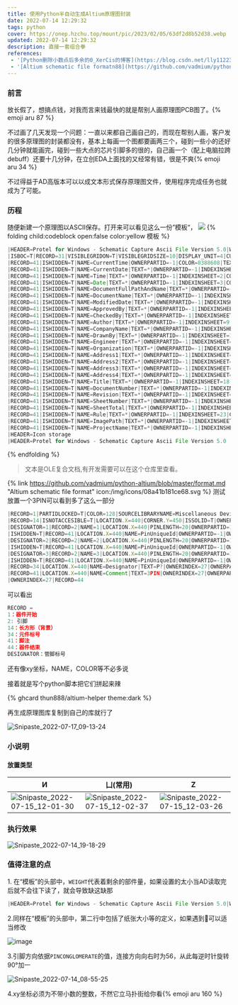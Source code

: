 ```yaml
---
title: 使用Python半自动生成Altium原理图封装
date: 2022-07-14 12:29:32
tags: python
cover: https://onep.hzchu.top/mount/pic/2023/02/05/63df2d8b52d38.webp
updated: 2022-07-14 12:29:32
description: 直接一套组合拳
references:
 - '[Python删除小数点后多余的0_XerCis的博客](https://blog.csdn.net/lly1122334/article/details/108770141)'
 - '[Altium schematic file formatn88](https://github.com/vadmium/python-altium/blob/master/format.md)'
---
```


### 前言

放长假了，想搞点钱，对我而言来钱最快的就是帮别人画原理图PCB图了。{% emoji aru 87 %}

不过画了几天发现一个问题：一直以来都自己画自己的，而现在帮别人画，客户发的很多原理图的封装都没有，基本上每画一个图都要画两三个，碰到一些小的还好几分钟就能画完，碰到一些大点的芯片引脚多的很的，自己画一个（配上电脑拉跨debuff）还要十几分钟，在立创EDA上面找的又经常有错，很是不爽{% emoji aru 34 %}

不过得益于AD高版本可以以成文本形式保存原理图文件，使用程序完成任务也就成为了可能。

### 历程

随便新建一个原理图以ASCII保存。打开来可以看见这么一份”模板“，
![](https://k.hzchu.top/2022/08/23/63043cea7eada.webp)
{% folding child:codeblock open:false color:yellow 模板 %}

```javascript
|HEADER=Protel for Windows - Schematic Capture Ascii File Version 5.0|WEIGHT=38
|ISBOC=T|RECORD=31|VISIBLEGRIDON=T|VISIBLEGRIDSIZE=10|DISPLAY_UNIT=4|CUSTOMY=950|BORDERON=T|HOTSPOTGRIDON=T|CUSTOMX=1500|CUSTOMMARGINWIDTH=20|SIZE1=10|SHEETNUMBERSPACESIZE=4|CUSTOMYZONES=4|USEMBCS=T|FONTIDCOUNT=1|SNAPGRIDSIZE=10|SHEETSTYLE=5|SYSTEMFONT=1|HOTSPOTGRIDSIZE=4|FONTNAME1=Times New Roman|TITLEBLOCKON=T|AREACOLOR=16317695|SNAPGRIDON=T|CUSTOMXZONES=6
|RECORD=41|ISHIDDEN=T|NAME=CurrentTime|OWNERPARTID=-1|COLOR=8388608|TEXT=*|READONLYSTATE=1|UNIQUEID=WFYPTBEC|FONTID=1
|RECORD=41|ISHIDDEN=T|NAME=CurrentDate|TEXT=*|OWNERPARTID=-1|INDEXINSHEET=1|COLOR=8388608|READONLYSTATE=1|UNIQUEID=KRGPTHWR|FONTID=1
|RECORD=41|ISHIDDEN=T|NAME=Time|TEXT=*|OWNERPARTID=-1|INDEXINSHEET=2|COLOR=8388608|READONLYSTATE=1|UNIQUEID=APNVELVY|FONTID=1
|RECORD=41|ISHIDDEN=T|NAME=Date|TEXT=*|OWNERPARTID=-1|INDEXINSHEET=3|COLOR=8388608|READONLYSTATE=1|UNIQUEID=DOFGRYNH|FONTID=1
|RECORD=41|ISHIDDEN=T|NAME=DocumentFullPathAndName|TEXT=*|OWNERPARTID=-1|INDEXINSHEET=4|COLOR=8388608|READONLYSTATE=1|UNIQUEID=XTILODYM|FONTID=1
|RECORD=41|ISHIDDEN=T|NAME=DocumentName|TEXT=*|OWNERPARTID=-1|INDEXINSHEET=5|COLOR=8388608|READONLYSTATE=1|UNIQUEID=CIXOCUKW|FONTID=1
|RECORD=41|ISHIDDEN=T|NAME=ModifiedDate|TEXT=*|OWNERPARTID=-1|INDEXINSHEET=6|COLOR=8388608|READONLYSTATE=1|UNIQUEID=CYVLOLHC|FONTID=1
|RECORD=41|ISHIDDEN=T|NAME=ApprovedBy|TEXT=*|OWNERPARTID=-1|INDEXINSHEET=7|COLOR=8388608|READONLYSTATE=1|UNIQUEID=UKLMMPSH|FONTID=1
|RECORD=41|ISHIDDEN=T|NAME=CheckedBy|TEXT=*|OWNERPARTID=-1|INDEXINSHEET=8|COLOR=8388608|READONLYSTATE=1|UNIQUEID=LGBVFHBI|FONTID=1
|RECORD=41|ISHIDDEN=T|NAME=Author|TEXT=*|OWNERPARTID=-1|INDEXINSHEET=9|COLOR=8388608|READONLYSTATE=1|UNIQUEID=NNMPOPVS|FONTID=1
|RECORD=41|ISHIDDEN=T|NAME=CompanyName|TEXT=*|OWNERPARTID=-1|INDEXINSHEET=10|COLOR=8388608|READONLYSTATE=1|UNIQUEID=ROXAGALI|FONTID=1
|RECORD=41|ISHIDDEN=T|NAME=DrawnBy|TEXT=*|OWNERPARTID=-1|INDEXINSHEET=11|COLOR=8388608|READONLYSTATE=1|UNIQUEID=GSEQEJEE|FONTID=1
|RECORD=41|ISHIDDEN=T|NAME=Engineer|TEXT=*|OWNERPARTID=-1|INDEXINSHEET=12|COLOR=8388608|READONLYSTATE=1|UNIQUEID=NMEAIFPG|FONTID=1
|RECORD=41|ISHIDDEN=T|NAME=Organization|TEXT=*|OWNERPARTID=-1|INDEXINSHEET=13|COLOR=8388608|READONLYSTATE=1|UNIQUEID=CHTRTWQS|FONTID=1
|RECORD=41|ISHIDDEN=T|NAME=Address1|TEXT=*|OWNERPARTID=-1|INDEXINSHEET=14|COLOR=8388608|READONLYSTATE=1|UNIQUEID=SLYDDXDR|FONTID=1
|RECORD=41|ISHIDDEN=T|NAME=Address2|TEXT=*|OWNERPARTID=-1|INDEXINSHEET=15|COLOR=8388608|READONLYSTATE=1|UNIQUEID=JNHWHKQI|FONTID=1
|RECORD=41|ISHIDDEN=T|NAME=Address3|TEXT=*|OWNERPARTID=-1|INDEXINSHEET=16|COLOR=8388608|READONLYSTATE=1|UNIQUEID=MIQKOJUC|FONTID=1
|RECORD=41|ISHIDDEN=T|NAME=Address4|TEXT=*|OWNERPARTID=-1|INDEXINSHEET=17|COLOR=8388608|READONLYSTATE=1|UNIQUEID=TBHPRINX|FONTID=1
|RECORD=41|ISHIDDEN=T|NAME=Title|TEXT=*|OWNERPARTID=-1|INDEXINSHEET=18|COLOR=8388608|READONLYSTATE=1|UNIQUEID=JRIVAVFH|FONTID=1
|RECORD=41|ISHIDDEN=T|NAME=DocumentNumber|TEXT=*|OWNERPARTID=-1|INDEXINSHEET=19|COLOR=8388608|READONLYSTATE=1|UNIQUEID=SJJFVEJY|FONTID=1
|RECORD=41|ISHIDDEN=T|NAME=Revision|TEXT=*|OWNERPARTID=-1|INDEXINSHEET=20|COLOR=8388608|READONLYSTATE=1|UNIQUEID=TPPALWNV|FONTID=1
|RECORD=41|ISHIDDEN=T|NAME=SheetNumber|TEXT=*|OWNERPARTID=-1|INDEXINSHEET=21|COLOR=8388608|READONLYSTATE=1|UNIQUEID=IXCDWQOY|FONTID=1
|RECORD=41|ISHIDDEN=T|NAME=SheetTotal|TEXT=*|OWNERPARTID=-1|INDEXINSHEET=22|COLOR=8388608|READONLYSTATE=1|UNIQUEID=WLJMRBEM|FONTID=1
|RECORD=41|ISHIDDEN=T|NAME=Rule|TEXT=*|OWNERPARTID=-1|INDEXINSHEET=23|COLOR=8388608|READONLYSTATE=1|UNIQUEID=SGMPJKTU|FONTID=1
|RECORD=41|ISHIDDEN=T|NAME=ImagePath|TEXT=*|OWNERPARTID=-1|INDEXINSHEET=24|COLOR=8388608|READONLYSTATE=1|UNIQUEID=CDHEMVMP|FONTID=1
|RECORD=41|ISHIDDEN=T|NAME=ProjectName|TEXT=*|OWNERPARTID=-1|INDEXINSHEET=25|COLOR=8388608|READONLYSTATE=1|UNIQUEID=FMWVHCEF|FONTID=1
|HEADER=Icon storage
|HEADER=Protel for Windows - Schematic Capture Ascii File Version 5.0
```

{% endfolding %}

> 文本是OLE复合文档,有开发需要可以在这个仓库里查看。

{% link https://github.com/vadmium/python-altium/blob/master/format.md "Altium schematic file format" icon:/img/icons/08a41b181ce68.svg %}
测试放置一个3PIN可以看到多了这么一部分

```javascript
|RECORD=1|PARTIDLOCKED=T|COLOR=128|SOURCELIBRARYNAME=Miscellaneous Devices.SchLib|OWNERPARTID=-1|DISPLAYMODECOUNT=1|INDEXINSHEET=26|DESIGNITEMID=3PIN|PARTCOUNT=2|LIBREFERENCE=3PIN|LIBRARYPATH=*|LOCATION.X=440|AREACOLOR=11599871|TARGETFILENAME=*|CURRENTPARTID=1|LOCATION.Y=450|UNIQUEID=JDTBOSLP
|RECORD=14|ISNOTACCESIBLE=T|LOCATION.X=440|CORNER.Y=450|ISSOLID=T|OWNERPARTID=1|OWNERINDEX=27|CORNER.X=470|COLOR=128|AREACOLOR=11599871|LOCATION.Y=410
|DESIGNATOR=1|RECORD=2|NAME=1|LOCATION.X=440|PINLENGTH=20|OWNERPARTID=1|PINCONGLOMERATE=42|ELECTRICAL=4|OWNERINDEX=27|FORMALTYPE=1|LOCATION.Y=440|SWAPIDPIN=1
|ISHIDDEN=T|RECORD=41|LOCATION.X=440|NAME=PinUniqueId|OWNERPARTID=-1|OWNERINDEX=29|TEXT=BNSVPWEQ|COLOR=8388608|LOCATION.Y=440|FONTID=1
|DESIGNATOR=2|RECORD=2|NAME=2|LOCATION.X=440|PINLENGTH=20|OWNERPARTID=1|PINCONGLOMERATE=42|ELECTRICAL=4|OWNERINDEX=27|FORMALTYPE=1|LOCATION.Y=430|SWAPIDPIN=2
|ISHIDDEN=T|RECORD=41|LOCATION.X=440|NAME=PinUniqueId|OWNERPARTID=-1|OWNERINDEX=30|TEXT=DQCSMDTO|COLOR=8388608|LOCATION.Y=430|FONTID=1
|DESIGNATOR=3|RECORD=2|NAME=3|LOCATION.X=440|PINLENGTH=20|OWNERPARTID=1|PINCONGLOMERATE=42|ELECTRICAL=4|OWNERINDEX=27|FORMALTYPE=1|LOCATION.Y=420|SWAPIDPIN=3
|ISHIDDEN=T|RECORD=41|LOCATION.X=440|NAME=PinUniqueId|OWNERPARTID=-1|OWNERINDEX=31|TEXT=TFWBGGDS|COLOR=8388608|LOCATION.Y=420|FONTID=1
|RECORD=34|LOCATION.X=440|NAME=Designator|TEXT=P?|OWNERINDEX=27|OWNERPARTID=-1|COLOR=8388408|INDEXINSHEET=-1|READONLYSTATE=1|LOCATION.Y=450|FONTID=1
|RECORD=41|LOCATION.X=440|NAME=Comment|TEXT=3PIN|OWNERINDEX=27|OWNERPARTID=-1|COLOR=8388608|INDEXINSHEET=-1|UNIQUEID=SIFBYFRD|LOCATION.Y=400|FONTID=1
|OWNERINDEX=27|RECORD=44
```

可以看出

```javascript
RECORD = 
1：器件开始
2: 引脚
14：长方形（背景）
34：元件标号
41：脚注
44：器件结束
DESIGNATOR：管脚标号
```

还有像xy坐标，NAME，COLOR等不必多说

接着就是写个python脚本把它们拼起来辣

<script src="https://hightlight-code-api.hzchu.top/api/v1/generate?url=https://raw.githubusercontent.com/thun888/altium-helper/master/packager.py&lang=python"></script>

{% ghcard thun888/altium-helper theme:dark %}

再生成原理图库复制到自己的库就行了

![Snipaste_2022-07-17_09-13-24](https://k.hzchu.top/2022/08/23/63043a58d9141.webp)

### 小说明

#### 放置类型

|И|凵(常用)|Z|
|-|-|-|
|![Snipaste_2022-07-15_12-01-30](https://k.hzchu.top/2022/08/23/63043a2dd7177.webp)|![Snipaste_2022-07-15_12-02-37](https://k.hzchu.top/2022/08/23/63043a72e7aa3.webp)|![Snipaste_2022-07-15_12-03-26](https://k.hzchu.top/2022/08/23/63043a851122a.webp)|

### 执行效果

![Snipaste_2022-07-14_19-18-29](https://k.hzchu.top/2022/08/22/6303717c45a8a.webp)

### 值得注意的点

1\. 在“模板”的头部中，`WEIGHT`代表着剩余的部件量，如果设置的太小当AD读取完后就不会往下读了，就会导致缺这缺那

```javascript
|HEADER=Protel for Windows - Schematic Capture Ascii File Version 5.0|WEIGHT=38
```

2\.同样在“模板”的头部中，第二行中包括了纸张大小等的定义，如果遇到🐞可以适当修改

![image](https://k.hzchu.top/2022/08/23/63043a9b1224c.webp)

3.引脚方向依据`PINCONGLOMERATE`的值，连接方向向右时为56，从此每逆时针旋转90°加一

![Snipaste_2022-07-14_08-55-25](https://k.hzchu.top/2022/08/23/63043af131a4c.webp)

4.xy坐标必须为不带小数的整数，不然它立马扑街给你看{% emoji aru 160 %}